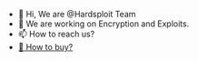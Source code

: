 - 👋 Hi, We are @Hardsploit Team
- 👀 We are working on Encryption and Exploits. 
- 📫 How to reach us? <a href="https://t.me/BuyCrypter" target="_blank" Telegram Channel>
- 🛒 How to buy? <a href="https://t.me/BuyCrypter" target="_blank" Our Shop>
<!---
Hardsploit/Hardsploit is a ✨ special ✨ repository because its `README.md` (this file) appears on your GitHub profile.
You can click the Preview link to take a look at your changes.
--->
